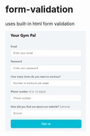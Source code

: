 # form-validation
uses built-in html form validation
<p>
  <img src="./form-validation.png" width="50%">
</p>

